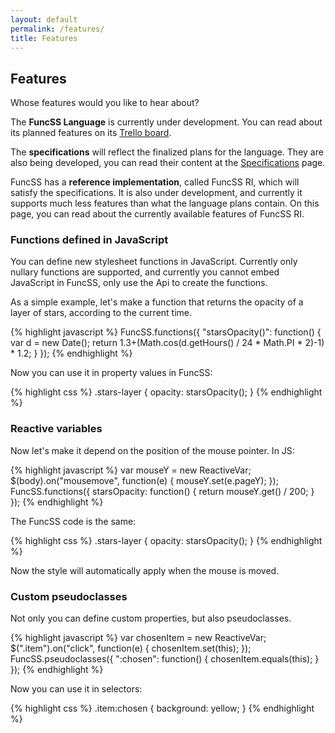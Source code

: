 ```yaml
---
layout: default
permalink: /features/
title: Features
---
```


## Features

Whose features would you like to hear about?

The **FuncSS Language** is currently under development. You can read about its planned features on its [Trello board](https://trello.com/b/EpfkVhaA/funcss).

The **specifications** will reflect the finalized plans for the language. They are also being developed, you can read their content at the [Specifications](/spec/) page.

FuncSS has a **reference implementation**, called FuncSS RI, which will satisfy the specifications. It is also under development, and currently it supports much less features than what the language plans contain. On this page, you can read about the currently available features of FuncSS RI.


### Functions defined in JavaScript

You can define new stylesheet functions in JavaScript. Currently only nullary functions are supported, and currently you cannot embed JavaScript in FuncSS, only use the Api to create the functions.

As a simple example, let's make a function that returns the opacity of a layer of stars, according to the current time.

{% highlight javascript %}
FuncSS.functions({
    "starsOpacity()": function() {
        var d = new Date();
        return 1.3+(Math.cos(d.getHours() / 24 * Math.PI * 2)-1) * 1.2;
    }
});
{% endhighlight %}

Now you can use it in property values in FuncSS:

{% highlight css %}
.stars-layer {
    opacity: starsOpacity();
}
{% endhighlight %}

### Reactive variables

Now let's make it depend on the position of the mouse pointer. In JS:

{% highlight javascript %}
var mouseY = new ReactiveVar;
$(body).on("mousemove", function(e) {
    mouseY.set(e.pageY);
});
FuncSS.functions({
    starsOpacity: function() {
        return mouseY.get() / 200;
    }
});
{% endhighlight %}

The FuncSS code is the same:

{% highlight css %}
.stars-layer {
    opacity: starsOpacity();
}
{% endhighlight %}

Now the style will automatically apply when the mouse is moved.


### Custom pseudoclasses

Not only you can define custom properties, but also pseudoclasses.

{% highlight javascript %}
var chosenItem = new ReactiveVar;
$(".item").on("click", function(e) {
    chosenItem.set(this);
});
FuncSS.pseudoclasses({
    ":chosen": function() {
        chosenItem.equals(this);
    }
});
{% endhighlight %}

Now you can use it in selectors:

{% highlight css %}
.item:chosen {
    background: yellow;
}
{% endhighlight %}

